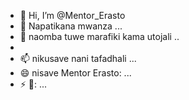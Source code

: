 - 👋 Hi, I’m @Mentor_Erasto
- 👀 Napatikana mwanza ...
- 🌱 naomba tuwe marafiki kama utojali ..
- 
- 📫 nikusave nani tafadhali ...
- 😄 nisave Mentor Erasto: ...
- ⚡ 🙏: ...

<!---
Jay0168/Jay0168 is a ✨ special ✨ repository because its `README.md` (this file) appears on your GitHub profile.
You can click the Preview link to take a look at your changes.
--->
